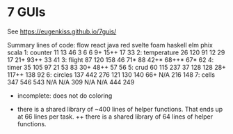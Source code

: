 # 7 GUIs

See 
https://eugenkiss.github.io/7guis/


Summary lines of code:
				flow	react	java	red		svelte	foam	haskell	elm		phix	scala
1: counter		11		13		46		3		6		6		9+		15++	17		33
2: temperature	26		120		91		12		29		17		21+		93++	33		41
3: flight		87		120		158		46		71*		88		42+*	68++*	67*		62
4: timer		35		105		97		21		53		83		30+		48++	57		56
5: crud			60		115		237		37		128		128		28+		117++	138		92
6: circles		137		442		276		121		130		140		66+		N/A		216		148
7: cells		347		546		543 	N/A		N/A		309		N/A		N/A		444		249


* incomplete: does not do coloring
+ there is a shared library of ~400 lines of helper functions. That ends up at 66 lines per task.
++ there is a shared library of 64 lines of helper functions.

